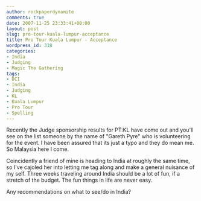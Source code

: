 ```yaml
---
author: rockpaperdynamite
comments: true
date: 2007-11-25 23:33:41+00:00
layout: post
slug: pro-tour-kuala-lumpur-acceptance
title: Pro Tour Kuala Lumpur - Acceptance
wordpress_id: 318
categories:
- India
- Judging
- Magic The Gathering
tags:
- DCI
- India
- Judging
- KL
- Kuala Lumpur
- Pro Tour
- Spelling
---
```


Recently the Judge sponsorship results for PT:KL have come out and you'll see on the list someone by the name of "Gareth Pyre" who is volunteering for the event. I have been assured that its just a typo and they do mean me. So Malaysia here I come.

Coincidently a friend of mine is heading to India at roughly the same time, so I've cajoled her into letting me tag along and make a general nuisance of my self. Three weeks traveling around India should be a lot of fun, if a stretch of the budget. The fun things in life are never easy.

Any recommendations on what to see/do in India?
